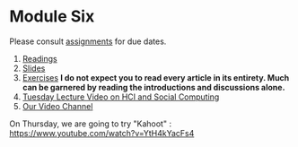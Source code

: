 # Module Six
Please consult [assignments](./references/assignments.md) for due dates. 
1. [Readings](./readings/readings.md)
2. [Slides](./slides)
3. [Exercises](./exercises/exercises.md) **I do not expect you to read every article in its entirety. Much can be garnered by reading the introductions and discussions alone.** 
4. [Tuesday Lecture Video on HCI and Social Computing](https://vimeo.com/463548983)
5. [Our Video Channel](https://vimeo.com/showcase/7480038)

On Thursday, we are going to try "Kahoot" : https://www.youtube.com/watch?v=YtH4kYacFs4


